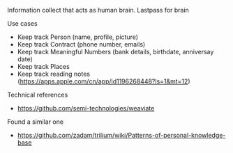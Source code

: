 Information collect that acts as human brain. Lastpass for brain

Use cases
- Keep track Person (name, profile, picture)
- Keep track Contract (phone number, emails)
- Keep track Meaningful Numbers (bank details, birthdate, anniversay date)
- Keep track Places 
- Keep track reading notes (https://apps.apple.com/cn/app/id1196268448?ls=1&mt=12)

Technical references
- https://github.com/semi-technologies/weaviate

Found a similar one
- https://github.com/zadam/trilium/wiki/Patterns-of-personal-knowledge-base
